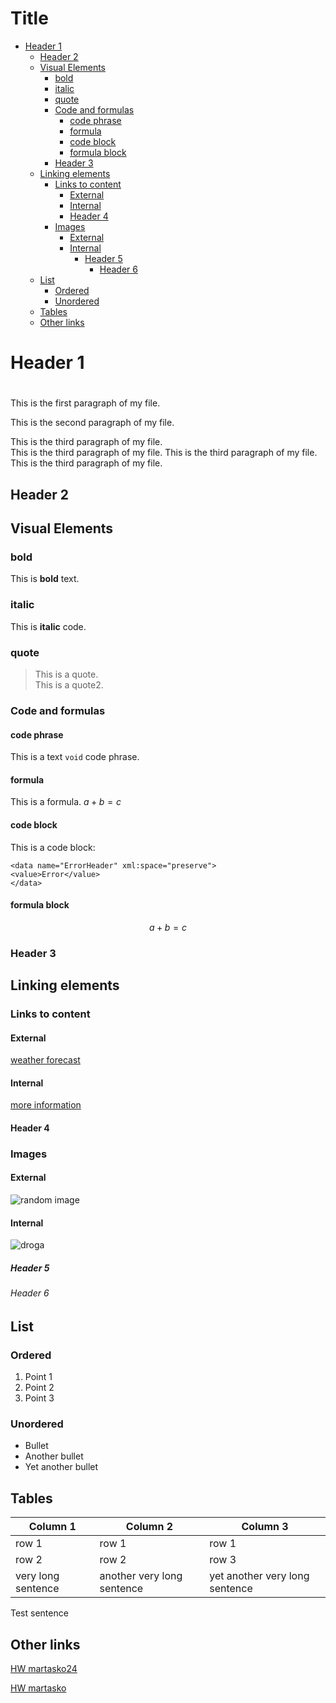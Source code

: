 # Title <!-- omit in toc -->
  
  
- [Header 1 ](#header-1-)
  - [Header 2 ](#header-2-)
  - [Visual Elements](#visual-elements)
    - [bold](#bold)
    - [italic](#italic)
    - [quote](#quote)
    - [Code and formulas](#code-and-formulas)
      - [code phrase](#code-phrase)
      - [formula](#formula)
      - [code block](#code-block)
      - [formula block](#formula-block)
    - [Header 3 ](#header-3-)
  - [Linking elements](#linking-elements)
    - [Links to content](#links-to-content)
      - [External](#external)
      - [Internal](#internal)
      - [Header 4 ](#header-4-)
    - [Images](#images)
      - [External](#external-1)
      - [Internal](#internal-1)
        - [Header 5 ](#header-5-)
          - [Header 6 ](#header-6-)
  - [List](#list)
    - [Ordered](#ordered)
    - [Unordered](#unordered)
  - [Tables](#tables)
  - [Other links](#other-links)

# Header 1 <h1>

This is the first paragraph of my file.

This is the second paragraph of my file.

This is the third paragraph of my file.  
This is the third paragraph of my file. This is the third paragraph of my file. This is the third paragraph of my file.

## Header 2 <h2>

## Visual Elements

### bold

This is **bold** text.


### italic

This is **italic** code.

### quote

>This is a quote.  
>This is a quote2.

### Code and formulas

#### code phrase 

This is a text `void` code phrase.


#### formula

This is a formula. $a+b=c$

#### code block



This is a code block:
```
<data name="ErrorHeader" xml:space="preserve">
<value>Error</value>
</data>
```

#### formula block

$$
a+b=c
$$

### Header 3 <h3>

## Linking elements 


### Links to content

#### External

[weather forecast](https://meteo.pl)

#### Internal

[more information](reference_file.md)

#### Header 4 <h4>

### Images

#### External



![random image](https://picsum.photos/200)

#### Internal

![droga](droga.jpg)

##### Header 5 <h5>

###### Header 6 <h6>


## List

### Ordered

1. Point 1
2. Point 2
3. Point 3

### Unordered

* Bullet
* Another bullet
* Yet another bullet 
   

## Tables

| Column 1 | Column 2| Column 3 |
| ---------| --------- | ------- |
| row 1 |  row 1|  row 1 |
| row 2 |row 2 | row 3 | 
|very long sentence | another very long sentence | yet another very long sentence|

Test sentence

## Other links

[HW martasko24](https://github.com/martasko24/Markdown-exercise)

[HW martasko](https://techcommvistula.atlassian.net/wiki/spaces/TECHCOMMIVI/pages/425361417/Zaj+cia+27.10.2024+-+formaty+i+narz+dzia+docs-as-code+Markdown+git)












